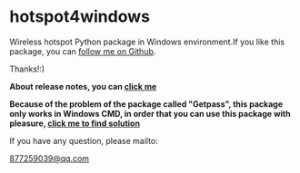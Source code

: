 # hotspot4windows

Wireless hotspot Python package in Windows environment.If you like this package,
you can [follow me on Github](https://github.com/ying2002).

Thanks!:)

**About release notes, you can [click me](https://github.com/ying2002/hotspot4windows/wiki/Release-Notes)**

**Because of the problem of the package called "Getpass", this package only works in Windows CMD, in order that you can use  this package with pleasure, [click me to find solution](https://github.com/ying2002/hotspot4windows/wiki)**

If you have any question, please mailto:

877259039@qq.com
